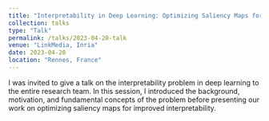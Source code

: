 ```yaml
---
title: "Interpretability in Deep Learning: Optimizing Saliency Maps for Improved Interpretability"
collection: talks
type: "Talk"
permalink: /talks/2023-04-20-talk
venue: "LinkMedia, Inria"
date: 2023-04-20
location: "Rennes, France"
---
```


I was invited to give a talk on the interpretability problem in deep learning to the entire research team. In this session, I introduced the background, motivation, and fundamental concepts of the problem before presenting our work on optimizing saliency maps for improved interpretability.
